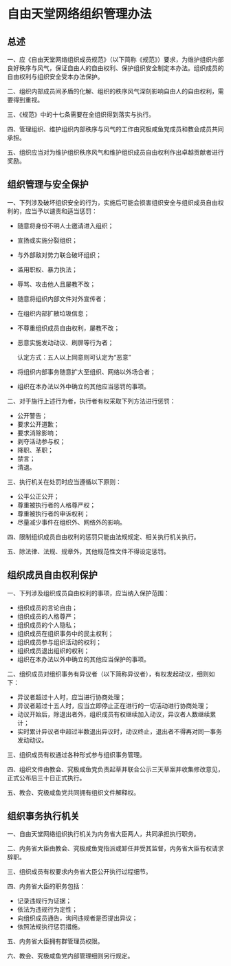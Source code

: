 # 自由天堂网络组织管理办法

## 总述

一、应《自由天堂网络组织成员规范》（以下简称《规范》）要求，为维护组织内部良好秩序与风气，保证自由人的自由权利、保护组织安全制定本办法。组织成员的自由权利与组织安全受本办法保护。

二、组织内部成员间矛盾的化解、组织的秩序风气深刻影响自由人的自由权利，需要得到重视。

三、《规范》中的十七条需要在全组织得到落实与执行。

四、管理组织、维护组织内部秩序与风气的工作由究极咸鱼党成员和教会成员共同承担。

五、组织应当对为维护组织秩序风气和维护组织成员自由权利作出卓越贡献者进行奖励。

## 组织管理与安全保护

 一、下列涉及破坏组织安全的行为，实施后可能会损害组织安全与组织成员自由权利的，应当予以谴责和适当惩罚：

- 随意将身份不明人士邀请进入组织；
- 宣扬或实施分裂组织；
- 与外部敌对势力联合破坏组织；
- 滥用职权、暴力执法；
- 辱骂、攻击他人且屡教不改；
- 随意将组织内部文件对外宣传者；
- 在组织内部扩散垃圾信息；
- 不尊重组织成员自由权利，屡教不改；
- 恶意实施发动动议、刷屏等行为者；

  认定方式：五人以上同意则可认定为“恶意”
- 将组织内部事务随意扩大至组织、网络以外场合者；
- 组织在本办法以外中确立的其他应当惩罚的事项。

二、对于施行上述行为者，执行者有权采取下列方法进行惩罚：

- 公开警告；
- 要求公开道歉；
- 要求消除影响；
- 剥夺活动参与权；
- 降职、革职；
- 禁言；
- 清退。

三、执行机关在处罚时应当遵循以下原则：

- 公平公正公开；
- 尊重被执行者的人格尊严权；
- 尊重被执行者的申诉权利；
- 尽量减少事件在组织外、网络外的影响。

四、限制组织成员自由权利的惩罚只能由法规规定、相关执行机关执行。

五、除法律、法规、规章外，其他规范性文件不得设定惩罚。

## 组织成员自由权利保护

一、下列涉及组织成员自由权利的事项，应当纳入保护范围：

- 组织成员的言论自由；
- 组织成员的人格尊严；
- 组织成员的个人隐私；
- 组织成员在组织事务中的民主权利；
- 组织成员参与组织活动的权利；
- 组织成员退出组织的权利；
- 组织在本办法以外中确立的其他应当保护的事项。

二、组织成员对组织事务有异议者（以下简称异议者），有权发起动议，细则如下：

- 异议者超过十人时，应当进行协商处理；
- 异议者超过十五人时，应当立即停止正在进行的一切活动进行协商处理；
- 动议开始后，除退出者外，组织成员有权继续加入动议，异议者人数继续累计；
- 实时累计异议者中超过半数退出异议时，动议终止，退出者不得再对同一事务发动动议。

三、组织成员有权通过各种形式参与组织事务管理。

四、组织文件由教会、究极咸鱼党负责起草并联合公示三天草案并收集修改意见，正式公布后三十日正式执行。

五、教会、究极咸鱼党共同拥有组织文件解释权。

## 组织事务执行机关

一、自由天堂网络组织执行机关为内务省大臣两人，共同承担执行职务。

二、内务省大臣由教会、究极咸鱼党指派或卸任并受其监督，内务省大臣有权请求辞职。

三、组织成员有权要求内务省大臣公开执行过程细节。

四、内务省大臣的职务包括：

- 记录违规行为证据；
- 依法为违规行为定性；
- 向组织成员通告，询问违规者是否提出异议；
- 依照法规执行惩罚措施。

五、内务省大臣拥有群管理员权限。

六、教会、究极咸鱼党内部管理细则另行规定。
